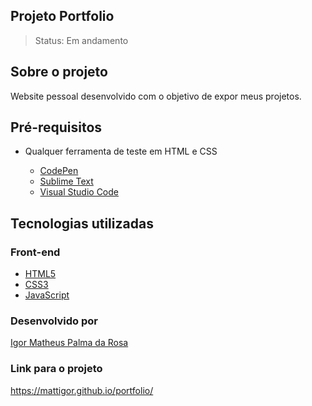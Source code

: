 ## Projeto Portfolio

> Status: Em andamento

## Sobre o projeto

Website pessoal desenvolvido com o objetivo de expor meus projetos.

## Pré-requisitos

- Qualquer ferramenta de teste em HTML e CSS

  - [CodePen](https://codepen.io/)
  - [Sublime Text](https://www.sublimetext.com/)
  - [Visual Studio Code](https://code.visualstudio.com/)

## Tecnologias utilizadas

### Front-end

 - [HTML5](https://devdocs.io/html/)
 - [CSS3](https://devdocs.io/css/)
 - [JavaScript](https://devdocs.io/javascript)

### Desenvolvido por

[Igor Matheus Palma da Rosa](https://github.com/mattigor/)

### Link para o projeto
https://mattigor.github.io/portfolio/
